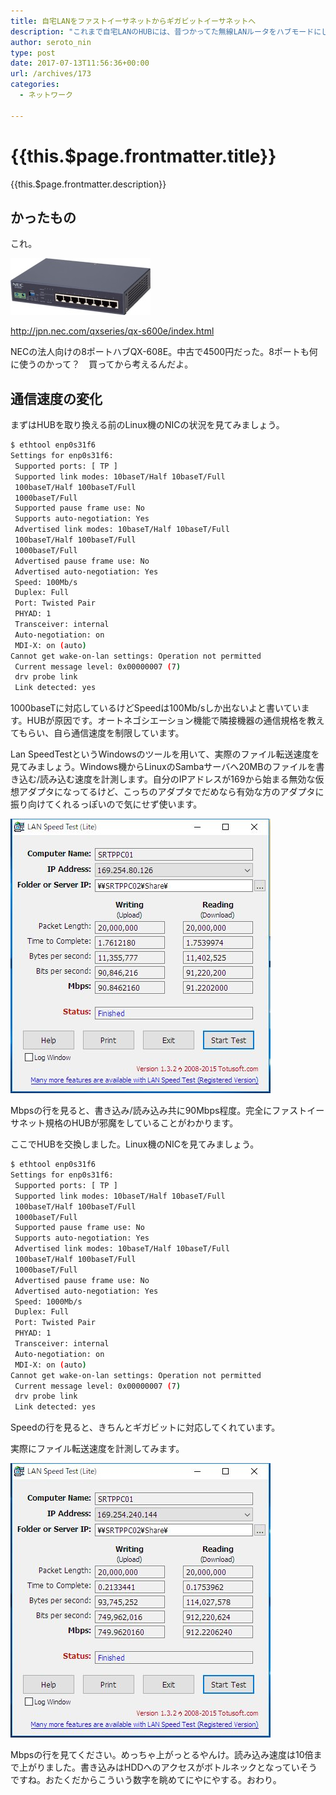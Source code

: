 ```yaml
---
title: 自宅LANをファストイーサネットからギガビットイーサネットへ
description: "これまで自宅LANのHUBには、昔つかってた無線LANルータをハブモードにして使用していました。これがもう10年くらい前の代物で、なんとギガビットイーサネットに対応していない。LAN内通信のボトルネックになっていたので、ギガビット対応のHUBに買い換えました"
author: seroto_nin
type: post
date: 2017-07-13T11:56:36+00:00
url: /archives/173
categories:
  - ネットワーク

---
```

# {{this.$page.frontmatter.title}}

<Date/><ShowCategoriesOfPost/>

{{this.$page.frontmatter.description}}

<!--more-->

## かったもの

これ。

![S608E-m.jpg](./S608E-m.jpg)

<http://jpn.nec.com/qxseries/qx-s600e/index.html>

NECの法人向けの8ポートハブQX-608E。中古で4500円だった。8ポートも何に使うのかって？　買ってから考えるんだよ。

## 通信速度の変化

まずはHUBを取り換える前のLinux機のNICの状況を見てみましょう。

```bash
$ ethtool enp0s31f6
Settings for enp0s31f6:
 Supported ports: [ TP ]
 Supported link modes: 10baseT/Half 10baseT/Full
 100baseT/Half 100baseT/Full
 1000baseT/Full
 Supported pause frame use: No
 Supports auto-negotiation: Yes
 Advertised link modes: 10baseT/Half 10baseT/Full
 100baseT/Half 100baseT/Full
 1000baseT/Full
 Advertised pause frame use: No
 Advertised auto-negotiation: Yes
 Speed: 100Mb/s
 Duplex: Full
 Port: Twisted Pair
 PHYAD: 1
 Transceiver: internal
 Auto-negotiation: on
 MDI-X: on (auto)
Cannot get wake-on-lan settings: Operation not permitted
 Current message level: 0x00000007 (7)
 drv probe link
 Link detected: yes
 ```

1000baseTに対応しているけどSpeedは100Mb/sしか出ないよと書いています。HUBが原因です。オートネゴシエーション機能で隣接機器の通信規格を教えてもらい、自ら通信速度を制限しています。

Lan SpeedTestというWindowsのツールを用いて、実際のファイル転送速度を見てみましょう。Windows機からLinuxのSambaサーバへ20MBのファイルを書き込む/読み込む速度を計測します。自分のIPアドレスが169から始まる無効な仮想アダプタになってるけど、こっちのアダプタでだめなら有効な方のアダプタに振り向けてくれるっぽいので気にせず使います。

![WS000010.jpg](./WS000010.jpg)

Mbpsの行を見ると、書き込み/読み込み共に90Mbps程度。完全にファストイーサネット規格のHUBが邪魔をしていることがわかります。

ここでHUBを交換しました。Linux機のNICを見てみましょう。

```bash
$ ethtool enp0s31f6
Settings for enp0s31f6:
 Supported ports: [ TP ]
 Supported link modes: 10baseT/Half 10baseT/Full
 100baseT/Half 100baseT/Full
 1000baseT/Full
 Supported pause frame use: No
 Supports auto-negotiation: Yes
 Advertised link modes: 10baseT/Half 10baseT/Full
 100baseT/Half 100baseT/Full
 1000baseT/Full
 Advertised pause frame use: No
 Advertised auto-negotiation: Yes
 Speed: 1000Mb/s
 Duplex: Full
 Port: Twisted Pair
 PHYAD: 1
 Transceiver: internal
 Auto-negotiation: on
 MDI-X: on (auto)
Cannot get wake-on-lan settings: Operation not permitted
 Current message level: 0x00000007 (7)
 drv probe link
 Link detected: yes
```

Speedの行を見ると、きちんとギガビットに対応してくれています。

実際にファイル転送速度を計測してみます。

![WS000011.jpg](./WS000011.jpg)

Mbpsの行を見てください。めっちゃ上がっとるやんけ。読み込み速度は10倍まで上がりました。書き込みはHDDへのアクセスがボトルネックとなっていそうですね。おたくだからこういう数字を眺めてにやにやする。おわり。
